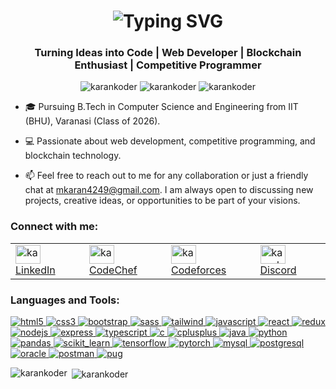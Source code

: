 <h1 align="center">
  <img src="https://readme-typing-svg.herokuapp.com?font=Fira+Code&size=32&pause=1000&color=000000&center=true&vCenter=true&width=800&lines=👋+Hi+there,+I'm+Karan+Kumar+Das;" alt="Typing SVG" />
</h1>
<h3 align="center">Turning Ideas into Code | Web Developer | Blockchain Enthusiast | Competitive Programmer</h3>

<p align="center">
  <img src="https://komarev.com/ghpvc/?username=karankoder&label=Profile%20views&color=0e75b6&style=flat" alt="karankoder" />
  <img src="https://img.shields.io/github/followers/karankoder?label=Followers" alt="karankoder" />
  <img src="https://img.shields.io/github/stars/karankoder?label=Stars" alt="karankoder" />
</p>

- 🎓 Pursuing B.Tech in Computer Science and Engineering from IIT (BHU), Varanasi (Class of 2026).

- 💻 Passionate about web development, competitive programming, and blockchain technology.

- 📫 Feel free to reach out to me for any collaboration or just a friendly chat at [mkaran4249@gmail.com](mailto:mkaran4249@gmail.com). I am always open to discussing new projects, creative ideas, or opportunities to be part of your visions.

<h3 align="left">Connect with me:</h3>
<div align="left">
  <table>
    <tr>
      <td>
        <a href="https://linkedin.com/in/karan-iitbhu" target="blank">
          <img src="https://raw.githubusercontent.com/rahuldkjain/github-profile-readme-generator/master/src/images/icons/Social/linked-in-alt.svg" alt="karan-iitbhu" height="30" width="40" />
          LinkedIn
        </a>
      </td>
      <td>
        <a href="https://www.codechef.com/users/karan_iit_bhu" target="blank">
          <img src="https://cdn.jsdelivr.net/npm/simple-icons@3.1.0/icons/codechef.svg" alt="karan_iit_bhu" height="30" width="40" />
          CodeChef
        </a>
      </td>
      <td>
        <a href="https://codeforces.com/profile/karan_k_d" target="blank">
          <img src="https://raw.githubusercontent.com/rahuldkjain/github-profile-readme-generator/master/src/images/icons/Social/codeforces.svg" alt="karan_k_d" height="30" width="40" />
          Codeforces
        </a>
      </td>
      <td>
        <a href="https://discord.gg/karankoder" target="blank">
          <img src="https://raw.githubusercontent.com/rahuldkjain/github-profile-readme-generator/master/src/images/icons/Social/discord.svg" alt="karankoder" height="30" width="40" />
          Discord
        </a>
      </td>
    </tr>
  </table>
</div>


<h3 align="left">Languages and Tools:</h3>
<p align="left">
  <a href="https://www.w3.org/html/" target="_blank" rel="noreferrer">
    <img src="https://img.shields.io/badge/html5-%23E34F26.svg?style=for-the-badge&logo=html5&logoColor=white" alt="html5"/>
  </a>
  <a href="https://www.w3schools.com/css/" target="_blank" rel="noreferrer">
    <img src="https://img.shields.io/badge/css3-%231572B6.svg?style=for-the-badge&logo=css3&logoColor=white" alt="css3"/>
  </a>
  <a href="https://getbootstrap.com" target="_blank" rel="noreferrer">
    <img src="https://img.shields.io/badge/bootstrap-%23563D7C.svg?style=for-the-badge&logo=bootstrap&logoColor=white" alt="bootstrap"/>
  </a>
  <a href="https://sass-lang.com" target="_blank" rel="noreferrer">
    <img src="https://img.shields.io/badge/sass-%23CC6699.svg?style=for-the-badge&logo=sass&logoColor=white" alt="sass"/>
  </a>
  <a href="https://tailwindcss.com/" target="_blank" rel="noreferrer">
    <img src="https://img.shields.io/badge/tailwindcss-%2338B2AC.svg?style=for-the-badge&logo=tailwind-css&logoColor=white" alt="tailwind"/>
  </a>
  <a href="https://www.javascript.com/" target="_blank" rel="noreferrer">
    <img src="https://img.shields.io/badge/javascript-%23F7DF1E.svg?style=for-the-badge&logo=javascript&logoColor=black" alt="javascript"/>
  </a>
  <a href="https://reactjs.org/" target="_blank" rel="noreferrer">
    <img src="https://img.shields.io/badge/react-%2320232a.svg?style=for-the-badge&logo=react&logoColor=%2361DAFB" alt="react"/>
  </a>
  <a href="https://redux.js.org" target="_blank" rel="noreferrer">
    <img src="https://img.shields.io/badge/redux-%23764ABC.svg?style=for-the-badge&logo=redux&logoColor=white" alt="redux"/>
  </a>
  <a href="https://nodejs.org/" target="_blank" rel="noreferrer">
    <img src="https://img.shields.io/badge/node.js-%2343853D.svg?style=for-the-badge&logo=node.js&logoColor=white" alt="nodejs"/>
  </a>
  <a href="https://expressjs.com/" target="_blank" rel="noreferrer">
    <img src="https://img.shields.io/badge/express.js-%23404d59.svg?style=for-the-badge&logo=express&logoColor=%2361DAFB" alt="express"/>
  </a>
  <a href="https://www.typescriptlang.org/" target="_blank" rel="noreferrer">
    <img src="https://img.shields.io/badge/typescript-%23007ACC.svg?style=for-the-badge&logo=typescript&logoColor=white" alt="typescript"/>
  </a>
  <a href="https://www.cprogramming.com/" target="_blank" rel="noreferrer">
    <img src="https://img.shields.io/badge/c-%2300599C.svg?style=for-the-badge&logo=c&logoColor=white" alt="c"/>
  </a>
  <a href="https://www.w3schools.com/cpp/" target="_blank" rel="noreferrer">
    <img src="https://img.shields.io/badge/c++-%2300599C.svg?style=for-the-badge&logo=c%2B%2B&logoColor=white" alt="cplusplus"/>
  </a>
  <a href="https://www.java.com" target="_blank" rel="noreferrer">
    <img src="https://img.shields.io/badge/java-%23ED8B00.svg?style=for-the-badge&logo=java&logoColor=white" alt="java"/>
  </a>
  <a href="https://www.python.org" target="_blank" rel="noreferrer">
    <img src="https://img.shields.io/badge/python-%233776AB.svg?style=for-the-badge&logo=python&logoColor=white" alt="python"/>
  </a>
  <a href="https://pandas.pydata.org/" target="_blank" rel="noreferrer">
    <img src="https://img.shields.io/badge/pandas-%23150458.svg?style=for-the-badge&logo=pandas&logoColor=white" alt="pandas"/>
  </a>
  <a href="https://scikit-learn.org/" target="_blank" rel="noreferrer">
    <img src="https://img.shields.io/badge/scikit--learn-%23F7931E.svg?style=for-the-badge&logo=scikit-learn&logoColor=white" alt="scikit_learn"/>
  </a>
  <a href="https://www.tensorflow.org" target="_blank" rel="noreferrer">
    <img src="https://img.shields.io/badge/tensorflow-%23FF6F00.svg?style=for-the-badge&logo=tensorflow&logoColor=white" alt="tensorflow"/>
  </a>
  <a href="https://pytorch.org/" target="_blank" rel="noreferrer">
    <img src="https://img.shields.io/badge/pytorch-%23EE4C2C.svg?style=for-the-badge&logo=pytorch&logoColor=white" alt="pytorch"/>
  </a>
  <a href="https://www.mysql.com/" target="_blank" rel="noreferrer">
    <img src="https://img.shields.io/badge/mysql-%2300f.svg?style=for-the-badge&logo=mysql&logoColor=white" alt="mysql"/>
  </a>
  <a href="https://www.postgresql.org" target="_blank" rel="noreferrer">
    <img src="https://img.shields.io/badge/postgresql-%23336791.svg?style=for-the-badge&logo=postgresql&logoColor=white" alt="postgresql"/>
  </a>
  <a href="https://www.oracle.com/" target="_blank" rel="noreferrer">
    <img src="https://img.shields.io/badge/oracle-%23F00000.svg?style=for-the-badge&logo=oracle&logoColor=white" alt="oracle"/>
  </a>
  <a href="https://postman.com" target="_blank" rel="noreferrer">
    <img src="https://img.shields.io/badge/postman-%23FF6C37.svg?style=for-the-badge&logo=postman&logoColor=white" alt="postman"/>
  </a>
  <a href="https://pugjs.org" target="_blank" rel="noreferrer">
    <img src="https://img.shields.io/badge/pug-E3C29B?style=for-the-badge&logo=pug&logoColor=black" alt="pug"/>
  </a>
</p>

<p><img align="left" src="https://github-readme-stats.vercel.app/api/top-langs?username=karankoder&show_icons=true&locale=en&layout=compact" alt="karankoder" /></p>

<p>&nbsp;<img align="center" src="https://github-readme-stats.vercel.app/api?username=karankoder&show_icons=true&cache_seconds=1800&locale=en" alt="karankoder" /></p>
